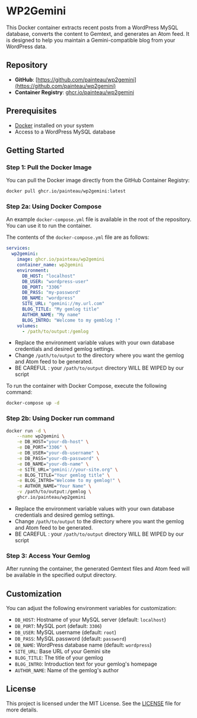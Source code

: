 # WP2Gemini

This Docker container extracts recent posts from a WordPress MySQL database, converts the content to Gemtext, and generates an Atom feed. It is designed to help you maintain a Gemini-compatible blog from your WordPress data.

## Repository

- **GitHub**: [https://github.com/painteau/wp2gemini](https://github.com/painteau/wp2gemini)
- **Container Registry**: [ghcr.io/painteau/wp2gemini](https://ghcr.io/painteau/wp2gemini)

## Prerequisites

- [Docker](https://www.docker.com/get-started) installed on your system
- Access to a WordPress MySQL database

## Getting Started

### Step 1: Pull the Docker Image

You can pull the Docker image directly from the GitHub Container Registry:

```bash
docker pull ghcr.io/painteau/wp2gemini:latest
```

### Step 2a: Using Docker Compose

An example `docker-compose.yml` file is available in the root of the repository. You can use it to run the container. 

The contents of the `docker-compose.yml` file are as follows:

```yaml
services:
  wp2gemini:
    image: ghcr.io/painteau/wp2gemini
    container_name: wp2gemini
    environment:
      DB_HOST: "localhost"
      DB_USER: "wordpress-user"
      DB_PORT: "3306"
      DB_PASS: "my-password"
      DB_NAME: "wordpress"
      SITE_URL: "gemini://my.url.com"
      BLOG_TITLE: "My gemlog title"
      AUTHOR_NAME: "My name"
      BLOG_INTRO: "Welcome to my gemblog !"
    volumes:
      - /path/to/output:/gemlog
```

- Replace the environment variable values with your own database credentials and desired gemlog settings.
- Change `/path/to/output` to the directory where you want the gemlog and Atom feed to be generated.
- BE CAREFUL : your `/path/to/output` directory WILL BE WIPED by our script

To run the container with Docker Compose, execute the following command:

```bash
docker-compose up -d
```

### Step 2b: Using Docker run command

```bash
docker run -d \
    --name wp2gemini \
    -e DB_HOST="your-db-host" \
    -e DB_PORT="3306" \
    -e DB_USER="your-db-username" \
    -e DB_PASS="your-db-password" \
    -e DB_NAME="your-db-name" \
    -e SITE_URL="gemini://your-site.org" \
    -e BLOG_TITLE="Your gemlog title" \
    -e BLOG_INTRO="Welcome to my gemlog!" \
    -e AUTHOR_NAME="Your Name" \
    -v /path/to/output:/gemlog \
    ghcr.io/painteau/wp2gemini
```

- Replace the environment variable values with your own database credentials and desired gemlog settings.
- Change `/path/to/output` to the directory where you want the gemlog and Atom feed to be generated.
- BE CAREFUL : your `/path/to/output` directory WILL BE WIPED by our script

### Step 3: Access Your Gemlog

After running the container, the generated Gemtext files and Atom feed will be available in the specified output directory.

## Customization

You can adjust the following environment variables for customization:

- `DB_HOST`: Hostname of your MySQL server (default: `localhost`)
- `DB_PORT`: MySQL port (default: `3306`)
- `DB_USER`: MySQL username (default: `root`)
- `DB_PASS`: MySQL password (default: `password`)
- `DB_NAME`: WordPress database name (default: `wordpress`)
- `SITE_URL`: Base URL of your Gemini site
- `BLOG_TITLE`: The title of your gemlog
- `BLOG_INTRO`: Introduction text for your gemlog's homepage
- `AUTHOR_NAME`: Name of the gemlog's author

## License

This project is licensed under the MIT License. See the [LICENSE](LICENSE) file for more details.
